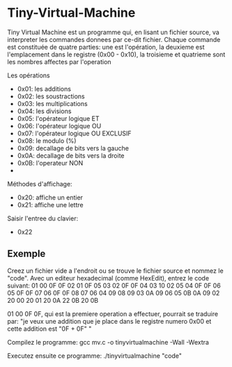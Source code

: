 # Tiny-Virtual-Machine

Tiny Virtual Machine est un programme qui, en lisant un fichier source, va interpreter les commandes donnees par ce-dit fichier.
Chaque commande est constituée de quatre parties: une est l'opération, la deuxieme est l'emplacement dans le registre (0x00 - 0x10), la troisieme et quatrieme sont les nombres affectes par l'operation

Les opérations
 - 0x01: les additions
 - 0x02: les soustractions
 - 0x03: les multiplications
 - 0x04: les divisions
 - 0x05: l'opérateur logique ET
 - 0x06: l'opérateur logique OU
 - 0x07: l'opérateur logique OU EXCLUSIF
 - 0x08: le modulo (%)
 - 0x09: decallage de bits vers la gauche
 - 0x0A: decallage de bits vers la droite
 - 0x0B: l'operateur NON
 - 
Méthodes d'affichage:
 - 0x20: affiche un entier
 - 0x21: affiche une lettre

Saisir l'entree du clavier:
 - 0x22

Exemple
-------
Creez un fichier vide a l'endroit ou se trouve le fichier source et nommez le "code". Avec un editeur hexadecimal (comme HexEdit), entrez le code suivant: 01 00 0F 0F 02 01 0F 05 03 02 0F 0F 04 03 10 02 05 04 0F 0F 06 05 0F 0F 07 06 0F 0F 08 07 06 04 09 08 09 03 0A 09 06 05 0B 0A 09 02 20 00 20 01 20 0A 22 0B 20 0B
	
01 00 0F 0F, qui est la premiere operation a effectuer, pourrait se traduire par: "je veux une addition que je place dans le registre numero 0x00 et cette addition est "0F + 0F" "
	
Compilez le programme: gcc mv.c -o tinyvirtualmachine -Wall -Wextra

Executez ensuite ce programme: ./tinyvirtualmachine "code"

